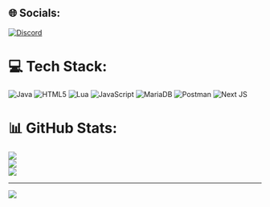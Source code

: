 ## 🌐 Socials:
[![Discord](https://img.shields.io/badge/Discord-%237289DA.svg?logo=discord&logoColor=white)](https://discord.gg/https://discord.gg/3VT7fVAJ2N) 

# 💻 Tech Stack:
![Java](https://img.shields.io/badge/java-%23ED8B00.svg?style=flat&logo=openjdk&logoColor=white) ![HTML5](https://img.shields.io/badge/html5-%23E34F26.svg?style=flat&logo=html5&logoColor=white) ![Lua](https://img.shields.io/badge/lua-%232C2D72.svg?style=flat&logo=lua&logoColor=white) ![JavaScript](https://img.shields.io/badge/javascript-%23323330.svg?style=flat&logo=javascript&logoColor=%23F7DF1E) ![MariaDB](https://img.shields.io/badge/MariaDB-003545?style=flat&logo=mariadb&logoColor=white) ![Postman](https://img.shields.io/badge/Postman-FF6C37?style=flat&logo=postman&logoColor=white) ![Next JS](https://img.shields.io/badge/Next-black?style=flat&logo=next.js&logoColor=white)
# 📊 GitHub Stats:
![](https://github-readme-stats.vercel.app/api?username=azaraunknown&theme=calm_pink&hide_border=false&include_all_commits=true&count_private=true)<br/>
![](https://github-readme-streak-stats.herokuapp.com/?user=azaraunknown&theme=calm_pink&hide_border=false)<br/>
![](https://github-readme-stats.vercel.app/api/top-langs/?username=azaraunknown&theme=calm_pink&hide_border=false&include_all_commits=true&count_private=true&layout=compact)

---
[![](https://visitcount.itsvg.in/api?id=azaraunknown&icon=0&color=0)](https://visitcount.itsvg.in)

